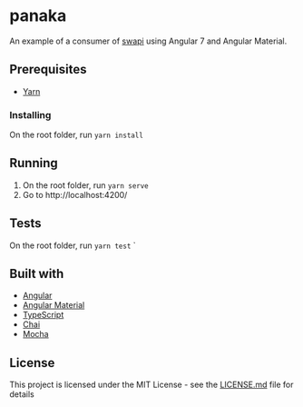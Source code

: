 # panaka
An example of a consumer of [swapi](https://swapi.co/) using Angular 7 and Angular Material.

## Prerequisites
- [Yarn](https://yarnpkg.com/lang/en/docs/install)

### Installing
On the root folder, run `yarn install`

## Running
1. On the root folder, run `yarn serve`
2. Go to http://localhost:4200/

## Tests
On the root folder, run `yarn test`
`
## Built with
- [Angular](https://angular.io/)
- [Angular Material](https://material.angular.io/)
- [TypeScript](https://www.typescriptlang.org/)
- [Chai](http://www.chaijs.com/)
- [Mocha](https://mochajs.org/)

## License
This project is licensed under the MIT License - see the [LICENSE.md](LICENSE.md) file for details

